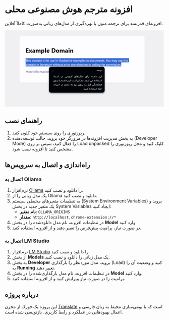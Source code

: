 # افزونه مترجم هوش مصنوعی محلی

افزونه‌ای قدرتمند برای ترجمه متون با بهره‌گیری از مدل‌های زبانی به‌صورت کاملاً آفلاین.

![تصویر افزونه](poster.png)

## راهنمای نصب

1. رپوزتوری را روی سیستم خود کلون کنید.
2. به بخش مدیریت افزونه‌ها در مرورگر خود بروید، حالت توسعه‌دهنده (Developer Mode) را فعال کنید، سپس بر روی Load unpacked کلیک کنید و محل رپوزتوری را مشخص کنید تا افزونه نصب شود.

## راه‌اندازی و اتصال به سرویس‌ها

### اتصال به Ollama

1. نرم‌افزار [Ollama](https://ollama.ai) را دانلود و نصب کنید.
2. یک مدل زبانی را از Ollama دانلود و نصب کنید.
3. به تنظیمات متغیرهای محیطی سیستم (System Environment Variables) بروید و یک متغیر جدید در بخش System Variables ایجاد کنید:
   - **نام متغیر**: `OLLAMA_ORIGINS`
   - **مقدار**: `http://localhost,chrome-extension://*`
4. در تنظیمات افزونه، نام مدل دانلودشده را در بخش **Model** وارد کنید.
5. در صورت نیاز، پرامپت پیش‌فرض را تغییر دهید و از افزونه استفاده کنید.

### اتصال به LM Studio

1. نرم‌افزار [LM Studio](https://lmstudio.ai) را دانلود و نصب کنید.
2. از بخش **Models** یک مدل زبانی را دانلود و نصب کنید.
3. به بخش **Developer** بروید، مدل موردنظر را بارگذاری (Load) کنید و وضعیت آن را به **Running** تغییر دهید.
4. در تنظیمات افزونه، نام مدل بارگذاری‌شده را در بخش **Model** وارد کنید.
5. پرامپت را در صورت نیاز ویرایش کنید و از افزونه استفاده کنید.

## درباره پروژه

این پروژه یک فورک از مخزن [Translate](https://github.com/djosix/Translate) است که با بومی‌سازی محیط به زبان فارسی و اعمال بهبودهایی در عملکرد و رابط کاربری، بازنویسی شده است.
